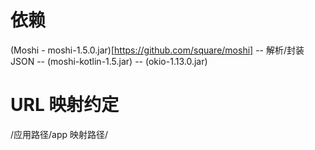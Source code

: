 # 依赖

(Moshi - moshi-1.5.0.jar)[https://github.com/square/moshi] -- 解析/封装 JSON
		-- (moshi-kotlin-1.5.jar)
		-- (okio-1.13.0.jar)
	
		
# URL 映射约定

/应用路径/app 映射路径/